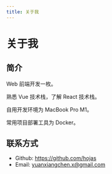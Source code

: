 ```yaml
---
title: 关于我
---
```


# 关于我

## 简介

Web 前端开发一枚。

熟悉 Vue 技术栈，了解 React 技术栈。

自用开发环境为 MacBook Pro M1。

常用项目部署工具为 Docker。

## 联系方式

- Github: https://github.com/hojas
- Email: yuanxiangchen.x@gmail.com

